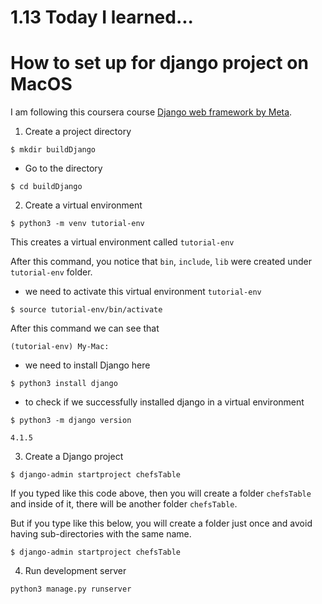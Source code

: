 # 1.13 Today I learned...

# How to set up for django project on MacOS

I am following this coursera course [Django web framework by Meta](https://www.coursera.org/learn/django-web-framework/home/welcome).


1. Create a project directory

```
$ mkdir buildDjango
```

- Go to the directory

```
$ cd buildDjango
```


2. Create a virtual environment

```
$ python3 -m venv tutorial-env
```

This creates a virtual environment called `tutorial-env`

After this command, you notice that `bin`, `include`, `lib` were created under `tutorial-env` folder.

- we need to activate this virtual environment `tutorial-env`

```
$ source tutorial-env/bin/activate
```

After this command we can see that

```
(tutorial-env) My-Mac:
```

- we need to install Django here

```
$ python3 install django
```

- to check if we successfully installed django in a virtual environment

```
$ python3 -m django version
```

```
4.1.5
```

3. Create a Django project

```
$ django-admin startproject chefsTable
```

If you typed like this code above, then you will create a folder `chefsTable` and inside of it, there will be another folder `chefsTable`.

But if you type like this below, you will create a folder just once and avoid having sub-directories with the same name.

```
$ django-admin startproject chefsTable
```

4. Run development server

```
python3 manage.py runserver
```